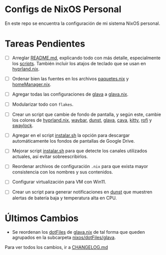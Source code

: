 # Configs de NixOS Personal

En este repo se encuentra la configuración de mi sistema NixOS personal.



# Tareas Pendientes

- [ ] Arreglar [README.md](README.md), explicando todo con más detalle, especialmente los [scripts](scripts/). También incluir los atajos de teclado que se usan en [hyprland.nix](nixos/dotFiles/hyprland.nix).
- [ ] Ordenar bien las fuentes en los archivos [paquetes.nix](nixos/paquetes.nix) y [homeManager.nix](nixos/homeManager.nix).
- [ ] Agregar todas las configuraciones de [glava](glava/) a [glava.nix](nixos/dotFiles/glava.nix).
- [ ] Modularizar todo con `flakes`.
- [ ] Crear un script que cambie de fondo de pantalla, y según este, cambie los colores de [hyprland.nix](nixos/dotFiles/hyprland.nix), [waybar](nixos/dotFiles/waybar.nix), [dunst](nixos/dotFiles/dunst.nix), [glava](nixos/dotFiles/glava.nix), [cava](nixos/dotFiles/cava.nix), [kitty](nixos/dotFiles/kitty.nix), [rofi](nixos/dotFiles/rofi.nix) y [swaylock](nixos/dotFiles/swaylock.nix).
- [ ] Agregar en el script [instalar.sh](scripts/instalar.sh) la opción para descargar automáticamente los fondos de pantallas de Google Drive.
- [ ] Mejorar script [instalar.sh](scripts/instalar.sh) para que detecte los canales utilizados actuales, así evitar sobreescribirlos.
- [ ] Reordenar archivos de configuración `.nix` para que exista mayor consistencia con los nombres y sus contenidos.
- [ ] Configurar virtualización para VM con Win11.
- [ ] Crear un script para generar notificaciones en [dunst](nixos/dotFiles/dunst.nix) que muestren alertas de batería baja y temperatura alta en CPU.


# Últimos Cambios
- Se reordenan los [dotFiles](nixos/dotFiles) de [glava.nix](nixos/dotFiles/glava/glava.nix) de tal forma que queden agrupados en la subcarpeta [nixos/dotFiles/glava](nixos/dotFiles/glava/).
  
Para ver todos los cambios, ir a [CHANGELOG.md](CHANGELOG.md)